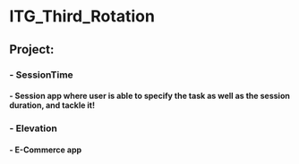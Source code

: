 # ITG_Third_Rotation

## Project: 
### - SessionTime
#### - Session app where user is able to specify the task as well as the session duration, and tackle it! 
### - Elevation
#### - E-Commerce app

